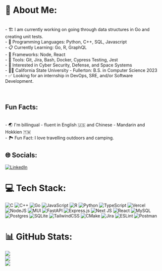 # 💫 About Me:
<br>- 🏗️ I am currently working on going through data structures in Go and creating unit tests.
<br>- 🤠 Programming Languages: Python, C++, SQL, Javascript
<br>- 📋 Currently Learning: Go, R, GraphQL<br>- 🔧 Frameworks: Node, React
<br>- 🔨 Tools: Git, Jira, Bash, Docker, Cypress Testing, Jest
<br>- 📡 Interested in Cyber Security, Defense, and Space Systems
<br>- 🧑‍🎓 California State University - Fullerton: B.S. in Computer Science 2023
<br>- ✅ Looking for an internship in DevOps, SRE, and/or Software Development.<br><br><br>
## Fun Facts:
<br>- 🌏 I'm billingual - fluent in English :us: and Chinese - Mandarin and Hokkien :taiwan:<br>- 🏞️ Fun Fact: I love travelling outdoors and camping.


## 🌐 Socials:
[![LinkedIn](https://img.shields.io/badge/LinkedIn-%230077B5.svg?logo=linkedin&logoColor=white)](https://linkedin.com/in/https://www.linkedin.com/in/jllewis11/) 

# 💻 Tech Stack:
![C](https://img.shields.io/badge/c-%2300599C.svg?style=for-the-badge&logo=c&logoColor=white) ![C++](https://img.shields.io/badge/c++-%2300599C.svg?style=for-the-badge&logo=c%2B%2B&logoColor=white) ![Go](https://img.shields.io/badge/go-%2300ADD8.svg?style=for-the-badge&logo=go&logoColor=white) ![JavaScript](https://img.shields.io/badge/javascript-%23323330.svg?style=for-the-badge&logo=javascript&logoColor=%23F7DF1E) ![R](https://img.shields.io/badge/r-%23276DC3.svg?style=for-the-badge&logo=r&logoColor=white) ![Python](https://img.shields.io/badge/python-3670A0?style=for-the-badge&logo=python&logoColor=ffdd54) ![TypeScript](https://img.shields.io/badge/typescript-%23007ACC.svg?style=for-the-badge&logo=typescript&logoColor=white) ![Vercel](https://img.shields.io/badge/vercel-%23000000.svg?style=for-the-badge&logo=vercel&logoColor=white) ![NodeJS](https://img.shields.io/badge/node.js-6DA55F?style=for-the-badge&logo=node.js&logoColor=white) ![MUI](https://img.shields.io/badge/MUI-%230081CB.svg?style=for-the-badge&logo=material-ui&logoColor=white) ![FastAPI](https://img.shields.io/badge/FastAPI-005571?style=for-the-badge&logo=fastapi) ![Express.js](https://img.shields.io/badge/express.js-%23404d59.svg?style=for-the-badge&logo=express&logoColor=%2361DAFB) ![Next JS](https://img.shields.io/badge/Next-black?style=for-the-badge&logo=next.js&logoColor=white) ![React](https://img.shields.io/badge/react-%2320232a.svg?style=for-the-badge&logo=react&logoColor=%2361DAFB) ![MySQL](https://img.shields.io/badge/mysql-%2300f.svg?style=for-the-badge&logo=mysql&logoColor=white) ![Postgres](https://img.shields.io/badge/postgres-%23316192.svg?style=for-the-badge&logo=postgresql&logoColor=white) ![SQLite](https://img.shields.io/badge/sqlite-%2307405e.svg?style=for-the-badge&logo=sqlite&logoColor=white) ![TailwindCSS](https://img.shields.io/badge/tailwindcss-%2338B2AC.svg?style=for-the-badge&logo=tailwind-css&logoColor=white) ![CMake](https://img.shields.io/badge/CMake-%23008FBA.svg?style=for-the-badge&logo=cmake&logoColor=white) ![Jira](https://img.shields.io/badge/jira-%230A0FFF.svg?style=for-the-badge&logo=jira&logoColor=white) ![ESLint](https://img.shields.io/badge/ESLint-4B3263?style=for-the-badge&logo=eslint&logoColor=white) ![Postman](https://img.shields.io/badge/Postman-FF6C37?style=for-the-badge&logo=postman&logoColor=white)
# 📊 GitHub Stats:
![](https://github-readme-stats.vercel.app/api?username=jllewis11&theme=dark&hide_border=false&include_all_commits=true&count_private=true)<br/>
![](https://github-readme-streak-stats.herokuapp.com/?user=jllewis11&theme=dark&hide_border=false)<br/>
![](https://github-readme-stats.vercel.app/api/top-langs/?username=jllewis11&theme=dark&hide_border=false&include_all_commits=false&count_private=true&layout=compact&langs_count=8&exclude_repo=Larks-Turk-Propp-Ant)
